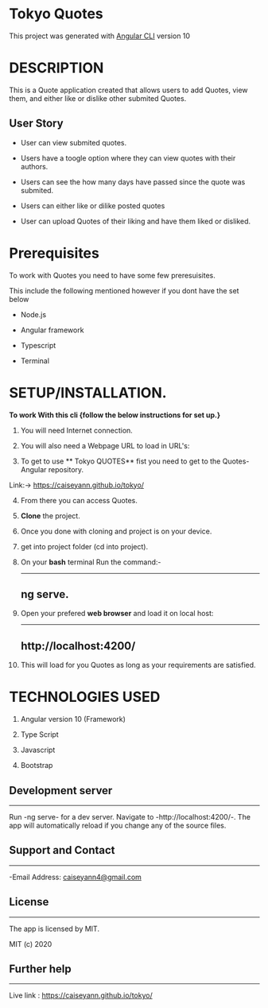 #  Tokyo Quotes

This project was generated with [Angular CLI](https://github.com/angular/angular-cli) version 10

# DESCRIPTION

This is a Quote application created that allows users to add Quotes, view them, and either like or dislike other submited Quotes.

## User Story
- User can view submited quotes.

- Users have a toogle option where they can view quotes with their authors.

- Users can see the how many days have passed since the quote was submited.

- Users can either like or dilike posted quotes

- User can upload Quotes of their liking and have them liked or disliked.


# Prerequisites

To work with Quotes you need to have some few preresuisites.

This include the following mentioned however if you dont have the set below 


- Node.js

- Angular framework

- Typescript

- Terminal



# **SETUP/INSTALLATION.**

**To work With this cli {follow the below instructions for set up.}**

1. You will need Internet connection.

2. You will also need a Webpage URL to load in URL's:

3. To get to use ** Tokyo QUOTES** fist you need to get to the Quotes-Angular repository. 

Link:-> https://caiseyann.github.io/tokyo/

4. From there you can access Quotes.

5. **Clone** the project.

6. Once you done with cloning and project is on your device.

7. get into project folder (cd into project).

8. On your **bash** terminal Run the command:- 

    ---------
    ng serve.
    --------

9. Open your prefered **web browser** and load it on local host:

    ---------
    http://localhost:4200/
    --------

10. This will load for you Quotes as long as your requirements are satisfied.


# TECHNOLOGIES USED

1. Angular version 10 (Framework)

2. Type Script

3. Javascript

4. Bootstrap


## Development server
---

Run -ng serve- for a dev server. Navigate to -http://localhost:4200/-. The app will automatically reload if you change any of the source files.

## Support and Contact
---

-Email Address: caiseyann4@gmail.com

## License
---

The app is licensed by MIT.

MIT (c) 2020

## Further help
---

Live link : https://caiseyann.github.io/tokyo/

